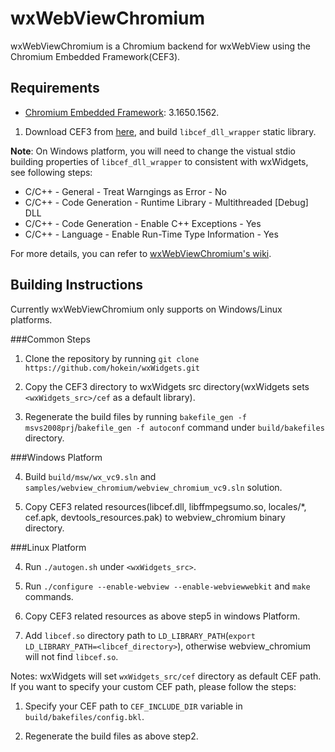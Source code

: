 # wxWebViewChromium

wxWebViewChromium is a Chromium backend for wxWebView using the Chromium
Embedded Framework(CEF3).

## Requirements

* [Chromium Embedded Framework][1]: 3.1650.1562.

1. Download CEF3 from [here][1], and build `libcef_dll_wrapper` static library.

**Note**:
On Windows platform, you will need to change the vistual stdio building
properties of `libcef_dll_wrapper` to consistent with wxWidgets, see following steps:

* C/C++ - General - Treat Warngings as Error - No
* C/C++ - Code Generation - Runtime Library - Multithreaded [Debug] DLL
* C/C++ - Code Generation - Enable C++ Exceptions - Yes
* C/C++ - Language - Enable Run-Time Type Information - Yes

For more details, you can refer to [wxWebViewChromium's wiki](https://github.com/wxWidgets/wxWebViewChromium/wiki/Windows-Build). 

## Building Instructions 

Currently wxWebViewChromium only supports on Windows/Linux platforms.

###Common Steps

1. Clone the repository by running `git clone https://github.com/hokein/wxWidgets.git` 

2. Copy the CEF3 directory to wxWidgets src directory(wxWidgets sets `<wxWidgets_src>/cef` as a default library).

3. Regenerate the build files by running `bakefile_gen -f msvs2008prj`/`bakefile_gen -f autoconf` command under `build/bakefiles` directory.

###Windows Platform

4. Build `build/msw/wx_vc9.sln` and `samples/webview_chromium/webview_chromium_vc9.sln` solution.

5. Copy CEF3 related resources(libcef.dll, libffmpegsumo.so, locales/*, cef.apk, devtools_resources.pak) to webview_chromium binary directory.

###Linux Platform

4. Run `./autogen.sh` under `<wxWidgets_src>`.

5. Run `./configure --enable-webview --enable-webviewwebkit` and `make` commands.

6. Copy CEF3 related resources as above step5 in windows Platform.

7. Add `libcef.so` directory path to `LD_LIBRARY_PATH`(`export LD_LIBRARY_PATH=<libcef_directory>`),
otherwise webview_chromium will not find `libcef.so`.

Notes: wxWidgets will set `wxWidgets_src/cef` directory as default CEF path.
If you want to specify your custom CEF path, please follow the steps:

1. Specify your CEF path to `CEF_INCLUDE_DIR` variable in `build/bakefiles/config.bkl`.

2. Regenerate the build files as above step2.

[1]: http://code.google.com/p/chromiumembedded/
